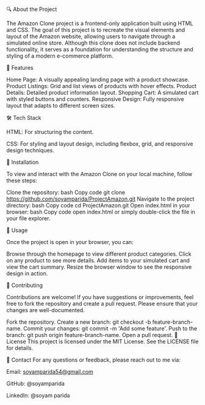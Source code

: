 🔍 About the Project

The Amazon Clone project is a frontend-only application built using HTML and CSS. The goal of this project is to recreate the visual elements and layout of the Amazon website, allowing users to navigate through a simulated online store. Although this clone does not include backend functionality, it serves as a foundation for understanding the structure and styling of a modern e-commerce platform.

🌟 Features

Home Page: A visually appealing landing page with a product showcase.
Product Listings: Grid and list views of products with hover effects.
Product Details: Detailed product information layout.
Shopping Cart: A simulated cart with styled buttons and counters.
Responsive Design: Fully responsive layout that adapts to different screen sizes.

🛠️ Tech Stack

HTML: For structuring the content.

CSS: For styling and layout design, including flexbox, grid, and responsive design techniques.

🚀 Installation

To view and interact with the Amazon Clone on your local machine, follow these steps:

Clone the repository:
bash
Copy code
git clone https://github.com/soyamparida/ProjectAmazon.git
Navigate to the project directory:
bash
Copy code
cd ProjectAmazon.git
Open index.html in your browser:
bash
Copy code
open index.html
or simply double-click the file in your file explorer.

📖 Usage

Once the project is open in your browser, you can:

Browse through the homepage to view different product categories.
Click on any product to see more details.
Add items to your simulated cart and view the cart summary.
Resize the browser window to see the responsive design in action.

🤝 Contributing

Contributions are welcome! If you have suggestions or improvements, feel free to fork the repository and create a pull request. Please ensure that your changes are well-documented.

Fork the repository.
Create a new branch: git checkout -b feature-branch-name.
Commit your changes: git commit -m 'Add some feature'.
Push to the branch: git push origin feature-branch-name.
Open a pull request.
📄 License
This project is licensed under the MIT License. See the LICENSE file for details.

📧 Contact
For any questions or feedback, please reach out to me via:

Email: soyamparida54@gmail.com

GitHub: @soyamparida

LinkedIn: @soyam parida

